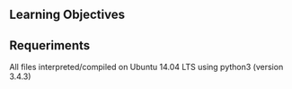 ## Learning Objectives

## Requeriments
All files interpreted/compiled on Ubuntu 14.04 LTS using python3 (version 3.4.3)